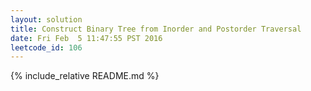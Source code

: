 ```yaml
---
layout: solution
title: Construct Binary Tree from Inorder and Postorder Traversal
date: Fri Feb  5 11:47:55 PST 2016
leetcode_id: 106
---
```

{% include_relative README.md %}
